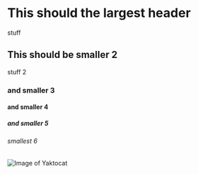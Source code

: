 # This should the largest header 
stuff
## This should be smaller 2
stuff 2
### and smaller 3
#### and smaller 4
##### and smaller 5
###### smallest 6

![Image of Yaktocat](https://octodex.github.com/images/yaktocat.png)
